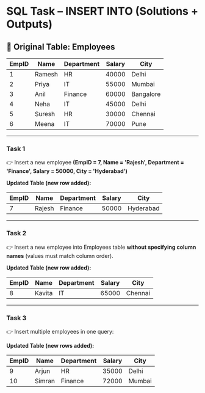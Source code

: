 # SQL Task – INSERT INTO (Solutions + Outputs)

## 📌 Original Table: Employees

| EmpID | Name   | Department | Salary | City      |
| ----- | ------ | ---------- | ------ | --------- |
| 1     | Ramesh | HR         | 40000  | Delhi     |
| 2     | Priya  | IT         | 55000  | Mumbai    |
| 3     | Anil   | Finance    | 60000  | Bangalore |
| 4     | Neha   | IT         | 45000  | Delhi     |
| 5     | Suresh | HR         | 30000  | Chennai   |
| 6     | Meena  | IT         | 70000  | Pune      |

---

### **Task 1**

👉 Insert a new employee **(EmpID = 7, Name = 'Rajesh', Department = 'Finance', Salary = 50000, City = 'Hyderabad')**



**Updated Table (new row added):**

| EmpID | Name   | Department | Salary | City      |
| ----- | ------ | ---------- | ------ | --------- |
| 7     | Rajesh | Finance    | 50000  | Hyderabad |

---

### **Task 2**

👉 Insert a new employee into Employees table **without specifying column names** (values must match column order).



**Updated Table (new row added):**

| EmpID | Name   | Department | Salary | City    |
| ----- | ------ | ---------- | ------ | ------- |
| 8     | Kavita | IT         | 65000  | Chennai |

---

### **Task 3**

👉 Insert multiple employees in one query:



**Updated Table (new rows added):**

| EmpID | Name   | Department | Salary | City   |
| ----- | ------ | ---------- | ------ | ------ |
| 9     | Arjun  | HR         | 35000  | Delhi  |
| 10    | Simran | Finance    | 72000  | Mumbai |

